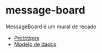# message-board
MessageBoard é um mural de recado

* [Protótipos](doc/prototype.md)
* [Modelo de dados](doc/data-model.md)
